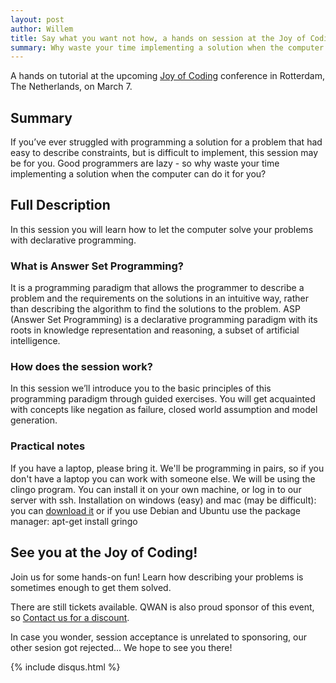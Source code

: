```yaml
---
layout: post
author: Willem
title: Say what you want not how, a hands on session at the Joy of Coding Conference.
summary: Why waste your time implementing a solution when the computer can do it for you? QWAN's Willem van den Ende and University of Baths' Marina de Vos will run a hands-on tutorial on logic programming with answer sets at the [Joy of Coding](http://joyofcoding.org/) conference in Rotterdam, Netherlands, on March 7.
---
```


A hands on tutorial at the upcoming [Joy of Coding](http://joyofcoding) conference in Rotterdam, The Netherlands, on March 7.

## Summary

If you’ve ever struggled with programming a solution for a problem that had easy to describe constraints, but is difficult to implement, this session may be for you. Good programmers are lazy - so why waste your time implementing a solution when the computer can do it for you?

## Full Description
In this session you will learn how to let the computer solve your problems with declarative programming.

### What is Answer Set Programming?
It is a programming paradigm that allows the programmer to describe a problem and the requirements on the solutions in an intuitive way, rather than describing the algorithm to find the solutions to the problem. ASP (Answer Set Programming) is a declarative programming paradigm with its roots in knowledge representation and reasoning, a subset of artificial intelligence.

### How does the session work?
In this session we’ll introduce you to the basic principles of this programming paradigm through guided exercises. You will get acquainted with concepts like negation as failure, closed world assumption and model generation.

### Practical notes

If you have a laptop, please bring it. We'll be programming in pairs, so if you don't have a laptop you can work with someone else. We will be using the clingo program. You can install it on your own machine, or log in to our server with ssh. Installation on windows (easy) and mac (may be difficult): you can [download it](http://potassco.sourceforge.net/) or if you use Debian and Ubuntu use the package manager: apt-get install gringo

## See you at the Joy of Coding!

Join us for some hands-on fun! Learn how describing your problems is sometimes enough to get them solved.

There are still tickets available. QWAN is also proud sponsor of this event, so [Contact us for a discount](http://www.qwan.eu/en/contact).

In case you wonder, session acceptance is unrelated to sponsoring, our other sesion got rejected... We hope to see you there!

{% include disqus.html %}

